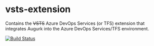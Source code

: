 # vsts-extension
Contains the ~~VSTS~~ Azure DevOps Services (or TFS) extension that integrates Augurk into the Azure DevOps Services/TFS environment.

[![Build Status](https://dev.azure.com/augurk/Augurk/_apis/build/status/Augurk.vsts-extension)](https://dev.azure.com/augurk/Augurk/_build/latest?definitionId=1)